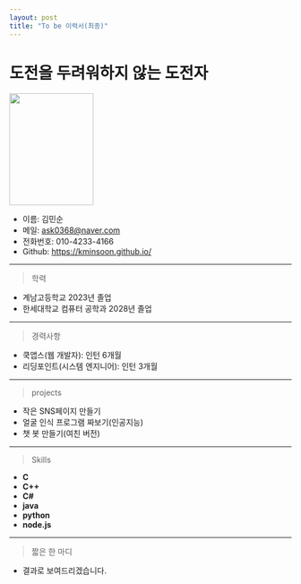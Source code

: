 ```yaml
---
layout: post
title: "To be 이력서(최종)"
---
```


도전을 두려워하지 않는 도전자
=======================

<img src= "https://user-images.githubusercontent.com/127207350/226106018-2e10fc92-50b2-47f0-96a0-66cadd295239.jpg" width="150" height="200"/>

* 이름: 김민순
* 메일: ask0368@naver.com
* 전화번호: 010-4233-4166
* Github: https://kminsoon.github.io/
---------------------------------------

> 학력
- 계남고등학교 2023년 졸업
- 한세대학교 컴퓨터 공학과 2028년 졸업
------------------------------------------

> 경력사항
* 쿡앱스(웹 개발자): 인턴 6개월
* 리딩포인트(시스템 엔지니어): 인턴 3개월 
--------------------------------------

> projects
- 작은 SNS페이지 만들기
- 얼굴 인식 프로그램 짜보기(인공지능)
- 챗 봇 만들기(여친 버전)
------------------------------------

> Skills
- **C**
- **C++**
- **C#**
- **java**
- **python**
- **node.js**
--------------------------------------
> 짧은 한 마디
- 결과로 보여드리겠습니다.
